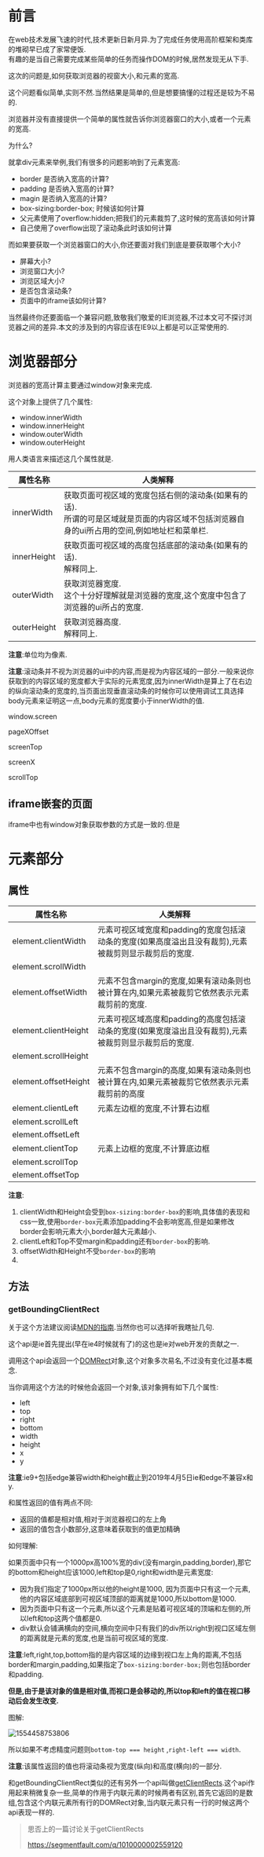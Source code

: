 # 前言

在web技术发展飞速的时代,技术更新日新月异.为了完成任务使用高阶框架和类库的堆砌早已成了家常便饭.  
有趣的是当自己需要完成某些简单的任务而操作DOM的时候,居然发现无从下手.

这次的问题是,如何获取浏览器的视窗大小,和元素的宽高.

这个问题看似简单,实则不然.当然结果是简单的,但是想要搞懂的过程还是较为不易的.

浏览器并没有直接提供一个简单的属性就告诉你浏览器窗口的大小,或者一个元素的宽高.

为什么?

就拿div元素来举例,我们有很多的问题影响到了元素宽高:
- border 是否纳入宽高的计算?
- padding 是否纳入宽高的计算?
- magin 是否纳入宽高的计算?
- box-sizing:border-box; 时候该如何计算
- 父元素使用了overflow:hidden;把我们的元素裁剪了,这时候的宽高该如何计算
- 自己使用了overflow出现了滚动条此时该如何计算

而如果要获取一个浏览器窗口的大小,你还要面对我们到底是要获取哪个大小?
- 屏幕大小?
- 浏览窗口大小?
- 浏览区域大小?
- 是否包含滚动条?
- 页面中的iframe该如何计算?

当然最终你还要面临一个兼容问题,致敬我们敬爱的IE浏览器,不过本文可不探讨浏览器之间的差异.本文的涉及到的内容应该在IE9以上都是可以正常使用的.

# 浏览器部分

浏览器的宽高计算主要通过window对象来完成.

这个对象上提供了几个属性:
- window.innerWidth 
- window.innerHeight 
- window.outerWidth 
- window.outerHeight

用人类语言来描述这几个属性就是.

| 属性名称    | 人类解释                                                     |
| ----------- | ------------------------------------------------------------ |
| innerWidth  | 获取页面可视区域的宽度包括右侧的滚动条(如果有的话).<br />所谓的可是区域就是页面的内容区域不包括浏览器自身的ui所占用的空间,例如地址栏和菜单栏. |
| innerHeight | 获取页面可视区域的高度包括底部的滚动条(如果有的话).<br />解释同上. |
| outerWidth  | 获取浏览器宽度.<br />这个十分好理解就是浏览器的宽度,这个宽度中包含了浏览器的ui所占的宽度. |
| outerHeight | 获取浏览器高度.<br />解释同上.                               |

**注意**:单位均为像素.

**注意**:滚动条并不视为浏览器的ui中的内容,而是视为内容区域的一部分.一般来说你获取到的内容区域的宽度都大于实际的元素宽度,因为innerWidth是算上了在右边的纵向滚动条的宽度的,当页面出现垂直滚动条的时候你可以使用调试工具选择body元素来证明这一点,body元素的宽度要小于innerWidth的值.

window.screen

pageXOffset

screenTop

screenX

scrollTop

## iframe嵌套的页面

iframe中也有window对象获取参数的方式是一致的.但是



# 元素部分

## 属性

| 属性名称             | 人类解释                                                     |
| -------------------- | ------------------------------------------------------------ |
| element.clientWidth  | 元素可视区域宽度和padding的宽度包括滚动条的宽度(如果高度溢出且没有裁剪),元素被裁剪则显示裁剪后的宽度. |
| element.scrollWidth  |                                                              |
| element.offsetWidth  | 元素不包含margin的宽度,如果有滚动条则也被计算在内,如果元素被裁剪它依然表示元素裁剪前的宽度. |
| element.clientHeight | 元素可视区域高度和padding的高度包括滚动条的宽度(如果宽度溢出且没有裁剪),元素被裁剪则显示裁剪后的宽度. |
| element.scrollHeight |                                                              |
| element.offsetHeight | 元素不包含margin的高度,如果有滚动条则也被计算在内,如果元素被裁剪它依然表示元素裁剪前的高度 |
| element.clientLeft   | 元素左边框的宽度,不计算右边框                                |
| element.scrollLeft   |                                                              |
| element.offsetLeft   |                                                              |
| element.clientTop    | 元素上边框的宽度,不计算底边框                                |
| element.scrollTop    |                                                              |
| element.offsetTop    |                                                              |

**注意**:

1. clientWidth和Height会受到`box-sizing:border-box`的影响,具体值的表现和css一致,使用`border-box`元素添加padding不会影响宽高,但是如果修改border会影响元素大小,border越大元素越小.
2. clientLeft和Top不受margin和padding还有`border-box`的影响.
3. offsetWidth和Height不受`border-box`的影响
4. 

## 方法

### getBoundingClientRect

关于这个方法建议阅读[MDN的指南](https://developer.mozilla.org/zh-CN/docs/Web/API/Element/getBoundingClientRect).当然你也可以选择听我瞎扯几句.

这个api是ie首先提出(早在ie4时候就有了)的这也是ie对web开发的贡献之一.

调用这个api会返回一个[DOMRect](https://developer.mozilla.org/zh-CN/docs/Mozilla/Tech/XPCOM/Reference/Interface/nsIDOMClientRect)对象,这个对象多次易名,不过没有变化过基本概念.

当你调用这个方法的时候他会返回一个对象,该对象拥有如下几个属性:

- left
- top
- right
- bottom
- width
- height
- x
- y

**注意**:ie9+包括edge兼容width和height截止到2019年4月5日ie和edge不兼容x和y.

和属性返回的值有两点不同:

- 返回的值都是相对值,相对于浏览器视口的左上角
- 返回的值包含小数部分,这意味着获取到的值更加精确

如何理解:

如果页面中只有一个1000px高100%宽的div(没有margin,padding,border),那它的bottom和height应该1000,left和top是0,right和width是元素宽度:

- 因为我们指定了1000px所以他的height是1000,
  因为页面中只有这一个元素,他的内容区域底部到可视区域顶部的距离就是1000,所以bottom是1000.
- 因为页面中只有这一个元素,所以这个元素是贴着可视区域的顶端和左侧的,所以left和top这两个值都是0.
- div默认会铺满横向的空间,横向空间中只有我们的div所以right到视口区域左侧的距离就是元素的宽度,也是当前可视区域的宽度.

**注意**:left,right,top,bottom指的是内容区域的边缘到视口左上角的距离,不包括border和margin,padding,如果指定了`box-sizing:border-box;`则也包括border和padding.

**但是,由于是该对象的值是相对值,而视口是会移动的,所以top和left的值在视口移动后会发生改变.**

图解:

![1554458753806](F:\library\article\assets\1554458753806.png)

所以如果不考虑精度问题则`bottom-top === height` ,`right-left === width`.

**注意**:该属性返回的值也将滚动条视为宽度(纵向)和高度(横向)的一部分.

和getBoundingClientRect类似的还有另外一个api叫做[getClientRects](https://developer.mozilla.org/zh-CN/docs/Web/API/Element/getClientRects).这个api作用起来稍微复杂一些,简单的作用于内联元素的时候两者有区别,首先它返回的是数组,包含这个内联元素所有行的DOMRect对象,当内联元素只有一行的时候这两个api表现一样的.

>思否上的一篇讨论关于getClientRects
>
>https://segmentfault.com/q/1010000002559120

